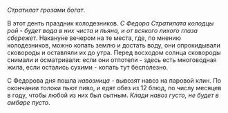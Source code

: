 _Стратилат грозами богат_.

В этот денть праздник колодезников. _С Федора Стратилата колодцы рой - будет вода в них чиста и пьяна, и от всякого лихого глаза сбережет_. Накануне вечером на те места, где, по мнению колодезников, можно копать землю и достать воду, они опрокидыва­ли сковороды и оставляли их до утра. Перед восходом солнца сковороды сни­мали и осматривали: если они отпотели - здесь есть многоводная жила, если остались сухими - копать тут бесполезно.

С Федорова дня пошла *навозница* - вывозят навоз на паровой клин. По окончании толоки пьют пиво, и едят обез из 12 блюд, по числу месяцев в году, чтобы любой из них был
сытным. _Клади навоз густо, не будет в амбаре пусто_.